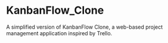 # KanbanFlow_Clone
A simplified version of KanbanFlow Clone, a web-based project management application inspired by Trello.
